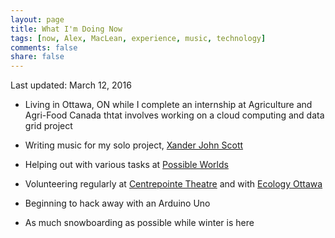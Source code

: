 ```yaml
---
layout: page
title: What I'm Doing Now
tags: [now, Alex, MacLean, experience, music, technology]
comments: false
share: false
---
```


Last updated: March 12, 2016

* Living in Ottawa, ON while I complete an internship at Agriculture and Agri-Food Canada thtat involves working on a cloud computing and data grid project

* Writing music for my solo project, [Xander John Scott](http://xanderjohnscott.com)

* Helping out with various tasks at [Possible Worlds](http://www.possibleworldsshop.com/)

* Volunteering regularly at [Centrepointe Theatre](http://www.centrepointetheatre.com/) and with [Ecology Ottawa](http://ecologyottawa.ca/)

* Beginning to hack away with an Arduino Uno

* As much snowboarding as possible while winter is here